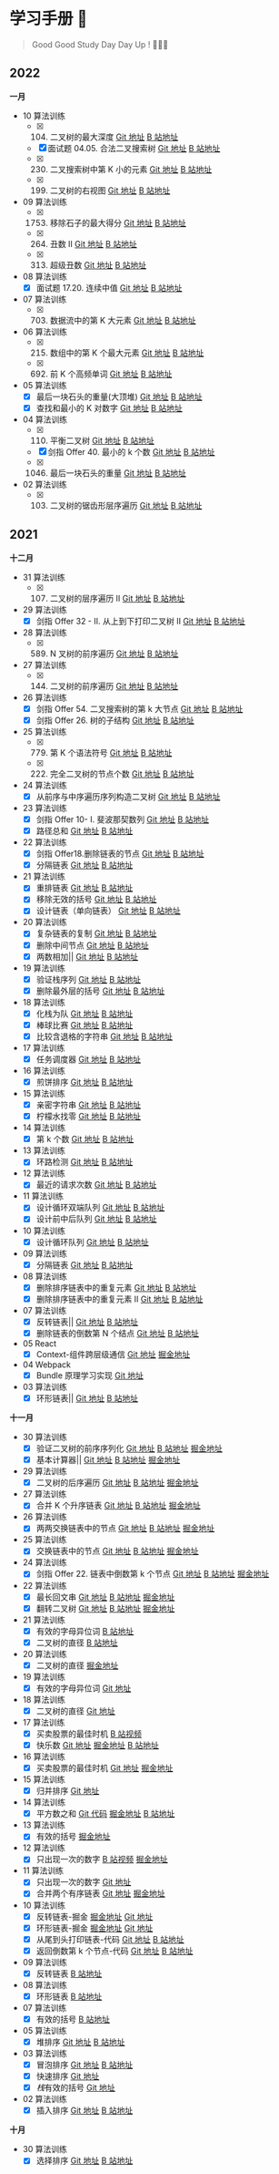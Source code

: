 # 学习手册 📝

> Good Good Study Day Day Up ! 🚀🚀🚀

## 2022

**一月**

- 10 算法训练
  - [x] 104. 二叉树的最大深度 [Git 地址](https://github.com/BianXuerui/myLearn/blob/main/01-10algorithm/01.js) [B 站地址](https://www.bilibili.com/video/BV1tF411v7h8?spm_id_from=333.999.0.0)
  - [x] 面试题 04.05. 合法二叉搜索树 [Git 地址](https://github.com/BianXuerui/myLearn/blob/main/01-10algorithm/02.js) [B 站地址](https://www.bilibili.com/video/BV1nT4y1m7dK?spm_id_from=333.999.0.0)
  - [x] 230. 二叉搜索树中第 K 小的元素 [Git 地址](https://github.com/BianXuerui/myLearn/blob/main/01-10algorithm/03.js) [B 站地址](https://www.bilibili.com/video/BV18S4y1Z7f8?spm_id_from=333.999.0.0)
  - [x] 199. 二叉树的右视图 [Git 地址](https://github.com/BianXuerui/myLearn/blob/main/01-10algorithm/04.js) [B 站地址](https://www.bilibili.com/video/BV1SY41187XW?spm_id_from=333.999.0.0)
- 09 算法训练
  - [x] 1753. 移除石子的最大得分 [Git 地址](https://github.com/BianXuerui/myLearn/blob/main/01-09algorithm/01.js) [B 站地址](https://www.bilibili.com/video/BV1AS4y1j7qd?spm_id_from=333.999.0.0)
  - [x] 264. 丑数 II [Git 地址](https://github.com/BianXuerui/myLearn/blob/main/01-09algorithm/02.js) [B 站地址](https://www.bilibili.com/video/BV1pT4y1m7Hx?spm_id_from=333.999.0.0)
  - [x] 313. 超级丑数 [Git 地址](https://github.com/BianXuerui/myLearn/blob/main/01-09algorithm/03.js) [B 站地址](https://www.bilibili.com/video/BV19b4y1n7tM?spm_id_from=333.999.0.0)
- 08 算法训练
  - [x] 面试题 17.20. 连续中值 [Git 地址](https://github.com/BianXuerui/myLearn/blob/main/01-08algorithm/01.js) [B 站地址](https://www.bilibili.com/video/BV1bS4y1Z7p4?spm_id_from=333.999.0.0)
- 07 算法训练
  - [x] 703. 数据流中的第 K 大元素 [Git 地址](https://github.com/BianXuerui/myLearn/blob/main/01-07algorithm/01.js) [B 站地址](https://www.bilibili.com/video/BV1Zm4y1S78a?spm_id_from=333.999.0.0)
- 06 算法训练
  - [x] 215. 数组中的第 K 个最大元素 [Git 地址](https://github.com/BianXuerui/myLearn/blob/main/01-06algorithm/01.js) [B 站地址](https://www.bilibili.com/video/BV1nD4y1F77j?spm_id_from=333.999.0.0)
  - [x] 692. 前 K 个高频单词 [Git 地址](https://github.com/BianXuerui/myLearn/blob/main/01-06algorithm/02.js) [B 站地址](https://space.bilibili.com/253657021)
- 05 算法训练
  - [x] 最后一块石头的重量(大顶堆) [Git 地址](https://github.com/BianXuerui/myLearn/blob/main/01-05algorithm/01.js) [B 站地址](https://www.bilibili.com/video/BV1xZ4y1S77K?spm_id_from=333.999.0.0)
  - [x] 查找和最小的 K 对数字 [Git 地址](https://github.com/BianXuerui/myLearn/blob/main/01-05algorithm/02.js) [B 站地址](https://space.bilibili.com/253657021)
- 04 算法训练
  - [x] 110. 平衡二叉树 [Git 地址](https://github.com/BianXuerui/myLearn/blob/main/01-04algorithm/01.js) [B 站地址](https://www.bilibili.com/video/BV1qu411U7xv?spm_id_from=333.999.0.0)
  - [x] 剑指 Offer 40. 最小的 k 个数 [Git 地址](https://github.com/BianXuerui/myLearn/blob/main/01-04algorithm/02.js) [B 站地址](https://www.bilibili.com/video/BV1uS4y1T7Sa?spm_id_from=333.999.0.0)
  - [x] 1046. 最后一块石头的重量 [Git 地址](https://github.com/BianXuerui/myLearn/blob/main/01-04algorithm/03.js) [B 站地址](https://www.bilibili.com/video/BV19Z4y1U786?spm_id_from=333.999.0.0)
- 02 算法训练
  - [x] 103. 二叉树的锯齿形层序遍历 [Git 地址](https://github.com/BianXuerui/myLearn/blob/main/01-04algorithm/01.js) [B 站地址](https://space.bilibili.com/253657021)

## 2021

**十二月**

- 31 算法训练
  - [x] 107. 二叉树的层序遍历 II [Git 地址](https://github.com/BianXuerui/myLearn/blob/main/12-31algorithm/01.js) [B 站地址](https://www.bilibili.com/video/BV1wF411q7JY?spm_id_from=333.999.0.0)
- 29 算法训练
  - [x] 剑指 Offer 32 - II. 从上到下打印二叉树 II [Git 地址](https://github.com/BianXuerui/myLearn/blob/main/12-29algorithm/01.js) [B 站地址](https://www.bilibili.com/video/BV1Tu411D7AJ?spm_id_from=333.999.0.0)
- 28 算法训练
  - [x] 589. N 叉树的前序遍历 [Git 地址](https://github.com/BianXuerui/myLearn/blob/main/12-28algorithm/01.js) [B 站地址](https://www.bilibili.com/video/BV1Za41167AC?spm_id_from=333.999.0.0)
- 27 算法训练
  - [x] 144. 二叉树的前序遍历 [Git 地址](https://github.com/BianXuerui/myLearn/blob/main/12-27algorithm/01.js) [B 站地址](https://www.bilibili.com/video/BV15a411r7YV?spm_id_from=333.999.0.0)
- 26 算法训练
  - [x] 剑指 Offer 54. 二叉搜索树的第 k 大节点 [Git 地址](https://github.com/BianXuerui/myLearn/blob/main/12-26algorithm/01.js) [B 站地址](https://www.bilibili.com/video/BV1TM4y1w7N6?spm_id_from=333.999.0.0)
  - [x] 剑指 Offer 26. 树的子结构 [Git 地址](https://github.com/BianXuerui/myLearn/blob/main/12-26algorithm/02.js) [B 站地址](https://www.bilibili.com/video/BV1Lm4y197uz?spm_id_from=333.999.0.0)
- 25 算法训练
  - [x] 779. 第 K 个语法符号 [Git 地址](https://github.com/BianXuerui/myLearn/blob/main/12-25algorithm/01.js) [B 站地址](https://www.bilibili.com/video/BV1Ri4y197dd?spm_id_from=333.999.0.0)
  - [x] 222. 完全二叉树的节点个数 [Git 地址](https://github.com/BianXuerui/myLearn/blob/main/12-25algorithm/02.js) [B 站地址](https://www.bilibili.com/video/BV1zL4y1n7ih?spm_id_from=333.999.0.0)
- 24 算法训练
  - [x] 从前序与中序遍历序列构造二叉树 [Git 地址](https://github.com/BianXuerui/myLearn/blob/main/12-24algorithm/01.js) [B 站地址](https://www.bilibili.com/video/BV16P4y1H7iC?spm_id_from=333.999.0.0)
- 23 算法训练
  - [x] 剑指 Offer 10- I. 斐波那契数列 [Git 地址](https://github.com/BianXuerui/myLearn/blob/main/12-23algorithm/01.js) [B 站地址](https://www.bilibili.com/video/BV1gF411B7hC?spm_id_from=333.999.0.0)
  - [x] 路径总和 [Git 地址](https://github.com/BianXuerui/myLearn/blob/main/12-23algorithm/02.js) [B 站地址](https://www.bilibili.com/video/BV1pD4y1c7eZ?spm_id_from=333.999.0.0)
- 22 算法训练
  - [x] 剑指 Offer18.删除链表的节点 [Git 地址](https://github.com/BianXuerui/myLearn/blob/main/12-22algorithm/01.js) [B 站地址](https://www.bilibili.com/video/BV1VM4y1w76J?spm_id_from=333.999.0.0)
  - [x] 分隔链表 [Git 地址](https://github.com/BianXuerui/myLearn/blob/main/12-22algorithm/02.js) [B 站地址](https://www.bilibili.com/video/BV1AY411p7is?spm_id_from=333.999.0.0)
- 21 算法训练
  - [x] 重排链表 [Git 地址](https://github.com/BianXuerui/myLearn/blob/main/12-21algorithm/01.js) [B 站地址](https://www.bilibili.com/video/BV1qS4y1Q7HR?spm_id_from=333.999.0.0)
  - [x] 移除无效的括号 [Git 地址](https://github.com/BianXuerui/myLearn/blob/main/12-21algorithm/02.js) [B 站地址](https://www.bilibili.com/video/BV1RZ4y1Q7aw?spm_id_from=333.999.0.0)
  - [x] 设计链表（单向链表） [Git 地址](https://github.com/BianXuerui/myLearn/blob/main/12-21algorithm/03.js) [B 站地址](https://www.bilibili.com/video/BV1fg411w7Cb?spm_id_from=333.999.0.0)
- 20 算法训练
  - [x] 复杂链表的复制 [Git 地址](https://github.com/BianXuerui/myLearn/blob/main/12-20algorithm/01.js) [B 站地址](https://www.bilibili.com/video/BV1j44y1J7R1?spm_id_from=333.999.0.0)
  - [x] 删除中间节点 [Git 地址](https://github.com/BianXuerui/myLearn/blob/main/12-20algorithm/02.js) [B 站地址](https://www.bilibili.com/video/BV1p3411x7FK?spm_id_from=333.999.0.0)
  - [x] 两数相加|| [Git 地址](https://github.com/BianXuerui/myLearn/blob/main/12-20algorithm/03.js) [B 站地址](https://www.bilibili.com/video/BV1Kg411A79j?spm_id_from=333.999.0.0)
- 19 算法训练
  - [x] 验证栈序列 [Git 地址](https://github.com/BianXuerui/myLearn/blob/main/12-19algorithm/01.js) [B 站地址](https://www.bilibili.com/video/BV1yU4y1K7Av?spm_id_from=333.999.0.0)
  - [x] 删除最外层的括号 [Git 地址](https://github.com/BianXuerui/myLearn/blob/main/12-19algorithm/02.js) [B 站地址](https://www.bilibili.com/video/BV1t34y197Po?spm_id_from=333.999.0.0)
- 18 算法训练
  - [x] 化栈为队 [Git 地址](https://github.com/BianXuerui/myLearn/blob/main/12-18algorithm/01.js) [B 站地址](https://www.bilibili.com/video/BV1ZL4y1J7K3?spm_id_from=333.999.0.0)
  - [x] 棒球比赛 [Git 地址](https://github.com/BianXuerui/myLearn/blob/main/12-18algorithm/02.js) [B 站地址](https://www.bilibili.com/video/BV15a411k7xK?spm_id_from=333.999.0.0)
  - [x] 比较含退格的字符串 [Git 地址](https://github.com/BianXuerui/myLearn/blob/main/12-18algorithm/03.js) [B 站地址](https://www.bilibili.com/video/BV13R4y1W7Qt?spm_id_from=333.999.0.0)
- 17 算法训练
  - [x] 任务调度器 [Git 地址](https://github.com/BianXuerui/myLearn/blob/main/12-17algorithm/01.js) [B 站地址](https://www.bilibili.com/video/BV1wr4y1Q7qw?spm_id_from=333.999.0.0)
- 16 算法训练
  - [x] 煎饼排序 [Git 地址](https://github.com/BianXuerui/myLearn/blob/main/12-16algorithm/01.js) [B 站地址](https://www.bilibili.com/video/BV1834y167Cx?spm_id_from=333.999.0.0)
- 15 算法训练
  - [x] 亲密字符串 [Git 地址](https://github.com/BianXuerui/myLearn/blob/main/12-15algorithm/01.js) [B 站地址](https://www.bilibili.com/video/BV1s44y1E7MC?spm_id_from=333.999.0.0)
  - [x] 柠檬水找零 [Git 地址](https://github.com/BianXuerui/myLearn/blob/main/12-15algorithm/02.js) [B 站地址](https://www.bilibili.com/video/BV19b4y1i7vd?spm_id_from=333.999.0.0)
- 14 算法训练
  - [x] 第 k 个数 [Git 地址](https://github.com/BianXuerui/myLearn/blob/main/12-14algorithm/01.js) [B 站地址](https://www.bilibili.com/video/BV1GR4y1x7eS?spm_id_from=333.999.0.0)
- 13 算法训练
  - [x] 环路检测 [Git 地址](https://github.com/BianXuerui/myLearn/blob/main/12-13algorithm/01.js) [B 站地址](https://www.bilibili.com/video/BV1jU4y1K7HQ?spm_id_from=333.999.0.0)
- 12 算法训练
  - [x] 最近的请求次数 [Git 地址](https://github.com/BianXuerui/myLearn/blob/main/12-12algorithm/01.js) [B 站地址](https://www.bilibili.com/video/BV1Q3411s7bH?spm_id_from=333.999.0.0)
- 11 算法训练
  - [x] 设计循环双端队列 [Git 地址](https://github.com/BianXuerui/myLearn/blob/main/12-11algorithm/01.js) [B 站地址](https://www.bilibili.com/video/BV12S4y1D7Z1?spm_id_from=333.999.0.0)
  - [x] 设计前中后队列 [Git 地址](https://github.com/BianXuerui/myLearn/blob/main/12-11algorithm/02.js) [B 站地址](https://www.bilibili.com/video/BV1vF411z7SQ?spm_id_from=333.999.0.0)
- 10 算法训练
  - [x] 设计循环队列 [Git 地址](https://github.com/BianXuerui/myLearn/blob/main/12-10algorithm/01.js) [B 站地址](https://www.bilibili.com/video/BV1kh411x7yi/)
- 09 算法训练
  - [x] 分隔链表 [Git 地址](https://github.com/BianXuerui/myLearn/blob/main/12-09algorithm/01.js) [B 站地址](https://www.bilibili.com/video/BV1634y1X772/)
- 08 算法训练
  - [x] 删除排序链表中的重复元素 [Git 地址](https://github.com/BianXuerui/myLearn/blob/main/12-08algorithm/01.js) [B 站地址](https://www.bilibili.com/video/BV1bh411x72b?spm_id_from=333.999.0.0)
  - [x] 删除排序链表中的重复元素 II [Git 地址](https://github.com/BianXuerui/myLearn/blob/main/12-08algorithm/02.js) [B 站地址](https://www.bilibili.com/video/BV15M4y1A7JX?spm_id_from=333.999.0.0)
- 07 算法训练
  - [x] 反转链表|| [Git 地址](https://github.com/BianXuerui/myLearn/blob/main/12-07algorithm/01.js) [B 站地址](https://www.bilibili.com/video/BV1th411x74k?spm_id_from=333.999.0.0)
  - [x] 删除链表的倒数第 N 个结点 [Git 地址](https://github.com/BianXuerui/myLearn/blob/main/12-07algorithm/02.js) [B 站地址](https://www.bilibili.com/video/BV1Yh411x7F1?spm_id_from=333.999.0.0)
- 05 React
  - [x] Context-组件跨层级通信 [Git 地址](https://github.com/BianXuerui/myLearn/tree/main/React/react-context) [掘金地址](https://juejin.cn/post/7038390892369018894/)
- 04 Webpack
  - [x] Bundle 原理学习实现 [Git 地址](https://github.com/BianXuerui/writeSourceCode/tree/main/webpack-bundle-mini)
- 03 算法训练
  - [x] 环形链表|| [Git 地址](https://github.com/BianXuerui/myLearn/blob/main/12-03algorithm/01.js) [B 站地址](https://www.bilibili.com/video/BV1FL4y1W7NA?spm_id_from=333.999.0.0)

**十一月**

- 30 算法训练
  - [x] 验证二叉树的前序序列化 [Git 地址](https://github.com/BianXuerui/myLearn/blob/main/11-30algorithm/01.js) [B 站地址](https://www.bilibili.com/video/BV19R4y147nw?spm_id_from=333.999.0.0) [掘金地址](https://juejin.cn/post/7036244016068821023)
  - [x] 基本计算器|| [Git 地址](https://github.com/BianXuerui/myLearn/blob/main/11-30algorithm/02.js) [B 站地址](https://www.bilibili.com/video/BV1Zb4y1B7gx?spm_id_from=333.999.0.0) [掘金地址](https://juejin.cn/post/7036285819715321892)
- 29 算法训练
  - [x] 二叉树的后序遍历 [Git 地址](https://github.com/BianXuerui/myLearn/blob/main/11-29algorithm/01.js) [B 站地址](https://www.bilibili.com/video/BV1wR4y147B1?spm_id_from=333.999.0.0) [掘金地址](https://juejin.cn/post/7035969572259758087/)
- 27 算法训练
  - [x] 合并 K 个升序链表 [Git 地址](https://github.com/BianXuerui/myLearn/blob/main/11-27algorithm/01.js) [B 站地址](https://www.bilibili.com/video/BV1wR4y147B1?spm_id_from=333.999.0.0) [掘金地址](https://juejin.cn/post/7035490777769705479)
- 26 算法训练
  - [x] 两两交换链表中的节点 [Git 地址](https://github.com/BianXuerui/myLearn/blob/main/11-26algorithm/01.js) [B 站地址](https://www.bilibili.com/video/BV1y34y197Y6?spm_id_from=333.999.0.0) [掘金地址](https://juejin.cn/post/7034807439081865230)
- 25 算法训练
  - [x] 交换链表中的节点 [Git 地址](https://github.com/BianXuerui/myLearn/blob/main/11-25algorithm/01.js) [B 站地址](https://www.bilibili.com/video/BV1eq4y1B727?spm_id_from=333.999.0.0) [掘金地址](https://juejin.cn/post/7034424918498508814)
- 24 算法训练
  - [x] 剑指 Offer 22. 链表中倒数第 k 个节点 [Git 地址](https://github.com/BianXuerui/myLearn/blob/main/11-24algorithm/01.js) [B 站地址](https://www.bilibili.com/video/BV1rb4y1q7fN?spm_id_from=333.999.0.0) [掘金地址](https://juejin.cn/post/7034043360390316046)
- 22 算法训练
  - [x] 最长回文串 [Git 地址](https://github.com/BianXuerui/myLearn/blob/main/11-22algorithm/01.js) [B 站地址](https://www.bilibili.com/video/BV1S34y1d72B?spm_id_from=333.999.0.0) [掘金地址](https://juejin.cn/post/7033284652357910559)
  - [x] 翻转二叉树 [Git 地址](https://github.com/BianXuerui/myLearn/blob/main/11-22algorithm/02.js) [B 站地址](https://www.bilibili.com/video/BV1fb4y1t7cS?spm_id_from=333.999.0.0) [掘金地址](https://juejin.cn/post/7033317538142371877)
- 21 算法训练
  - [x] 有效的字母异位词 [B 站地址](https://www.bilibili.com/video/BV1kP4y1G7iP?spm_id_from=333.999.0.0)
  - [x] 二叉树的直径 [B 站地址](https://www.bilibili.com/video/BV1PY41147Yk?spm_id_from=333.999.0.0)
- 20 算法训练
  - [x] 二叉树的直径 [掘金地址](https://juejin.cn/post/7032589018223247367)
- 19 算法训练
  - [x] 有效的字母异位词 [Git 地址](https://github.com/BianXuerui/myLearn/blob/main/11-19algorithm/01.js)
- 18 算法训练
  - [x] 二叉树的直径 [Git 地址](https://github.com/BianXuerui/myLearn/blob/main/11-18algorithm/01.js)
- 17 算法训练
  - [x] 买卖股票的最佳时机 [B 站视频](https://www.bilibili.com/video/BV1Mg411T7va/)
  - [x] 快乐数 [Git 地址](https://github.com/BianXuerui/myLearn/blob/main/11-17algorithm/03.js) [掘金地址](https://juejin.cn/post/7031456488795471902) [B 站地址](https://www.bilibili.com/video/BV1e341187dU?spm_id_from=333.999.0.0)
- 16 算法训练
  - [x] 买卖股票的最佳时机 [Git 地址](https://github.com/BianXuerui/myLearn/blob/main/11-16algorithm/01.js) [掘金地址](https://juejin.cn/post/7031099866331906079)
- 15 算法训练
  - [x] 归并排序 [Git 地址](https://github.com/BianXuerui/myLearn/blob/main/11-15algotithm/01.js)
- 14 算法训练
  - [x] 平方数之和 [Git 代码](https://github.com/BianXuerui/myLearn/blob/main/11-14algorithm/01.js) [掘金地址](https://juejin.cn/post/7030057430063480839) [B 站地址](https://www.bilibili.com/video/BV1VR4y1t73z?spm_id_from=333.999.0.0)
- 13 算法训练
  - [x] 有效的括号 [掘金地址](https://juejin.cn/post/7030057430063480839)
- 12 算法训练
  - [x] 只出现一次的数字 [B 站视频](https://www.bilibili.com/video/BV1wr4y1k77w?spm_id_from=333.999.0.0) [掘金地址](https://juejin.cn/post/7029593054541512712)
- 11 算法训练
  - [x] 只出现一次的数字 [Git 地址](https://github.com/BianXuerui/myLearn/blob/main/11-11algorithm/01.js)
  - [x] 合并两个有序链表 [Git 地址](https://github.com/BianXuerui/myLearn/blob/main/11-11algorithm/02.js) [掘金地址](https://juejin.cn/post/7029230463357026341)
- 10 算法训练
  - [x] 反转链表-掘金 [掘金地址](https://juejin.cn/post/7028830452681015333) [Git 地址](https://github.com/BianXuerui/myLearn/blob/main/11-10algorithm/reversalList.js)
  - [x] 环形链表-掘金 [掘金地址](https://juejin.cn/post/7028838646270672903) [Git 地址](https://github.com/BianXuerui/myLearn/blob/main/11-10algorithm/annulusList.js)
  - [x] 从尾到头打印链表-代码 [Git 地址](https://github.com/BianXuerui/myLearn/blob/main/11-10algorithm/01.js) [B 站地址](https://www.bilibili.com/video/BV1K3411C7Qs/)
  - [x] 返回倒数第 k 个节点-代码 [Git 地址](https://github.com/BianXuerui/myLearn/blob/main/11-10algorithm/02.js) [B 站地址](https://www.bilibili.com/video/BV13L411u7FK/)
- 09 算法训练
  - [x] 反转链表 [B 站地址](https://www.bilibili.com/video/BV1mg411K7Mh?spm_id_from=333.999.0.0)
- 08 算法训练
  - [x] 环形链表 [B 站地址](https://www.bilibili.com/video/BV12Q4y1m7zz?spm_id_from=333.999.0.0)
- 07 算法训练
  - [x] 有效的括号 [B 站地址](https://www.bilibili.com/video/BV12q4y1r7np?spm_id_from=333.999.0.0)
- 05 算法训练
  - [x] 堆排序 [Git 地址](https://github.com/BianXuerui/myLearn/blob/main/11-05algorithm/heapSort.js) [B 站地址](https://space.bilibili.com/253657021/dynamic)
- 03 算法训练
  - [x] 冒泡排序 [Git 地址](https://github.com/BianXuerui/myLearn/blob/main/11-02algorithm/bubblingSort.js) [B 站地址](https://www.bilibili.com/video/BV1KS4y1d7MT?spm_id_from=333.999.0.0)
  - [x] 快速排序 [Git 地址](https://github.com/BianXuerui/myLearn/blob/main/11-02algorithm/quickSort.js)
  - [x] *栈*有效的括号 [Git 地址](https://github.com/BianXuerui/myLearn/blob/main/11-03algorithm/01.js)
- 02 算法训练
  - [x] 插入排序 [Git 地址](https://github.com/BianXuerui/myLearn/blob/main/11-01algorithm/insertionSort.js) [B 站地址](https://www.bilibili.com/video/BV1dR4y177fC?spm_id_from=333.999.0.0)

**十月**

- 30 算法训练
  - [x] 选择排序 [Git 地址](https://github.com/BianXuerui/myLearn/blob/main/10-30selectionSort/01.js) [B 站地址](https://space.bilibili.com/253657021?spm_id_from=333.788.b_765f7570696e666f.1)
